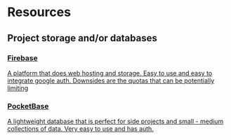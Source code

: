 <h1>Resources</h1>
<h2>Project storage and/or databases</h2>
<h3><a href="https://firebase.google.com/">Firebase</h3>
<p>A platform that does web hosting and storage. Easy to use and easy to integrate google auth. Downsides are the quotas that can be potentially limiting</p>
<h3><a href="pocketbase.io">PocketBase</h3>
<p>A lightweight database that is perfect for side projects and small - medium collections of data. Very easy to use and has auth.</p>
